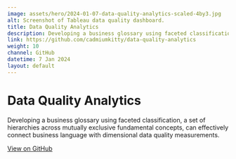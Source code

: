 ```yaml
---
image: assets/hero/2024-01-07-data-quality-analytics-scaled-4by3.jpg
alt: Screenshot of Tableau data quality dashboard.
title: Data Quality Analytics
description: Developing a business glossary using faceted classification, a set of hierarchies across mutually exclusive fundamental concepts, can effectively connect business language with dimensional data quality measurements.
link: https://github.com/cadmiumkitty/data-quality-analytics
weight: 10
channel: GitHub
datetime: 7 Jan 2024
layout: default
---
```


# Data Quality Analytics

Developing a business glossary using faceted classification, a set of hierarchies across mutually exclusive fundamental concepts, can effectively connect business language with dimensional data quality measurements.

[View on GitHub](https://github.com/cadmiumkitty/data-quality-analytics)